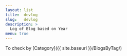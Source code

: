 ```yaml
---
layout: list
title:  devlog
slug:   devlog 
description: >
  Log of Blog based on Year 
menu: true
---
```

To check by [Category]({{ site.baseurl }}/BlogsByTag/)